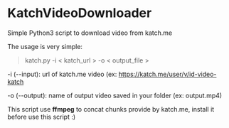 # KatchVideoDownloader
Simple Python3 script to download video from katch.me

The usage is very simple:

> katch.py -i < katch_url > -o < output_file >

-i (--input): url of katch.me video (ex: https://katch.me/user/v/id-video-katch

-o (--output): name of output video saved in your folder (ex: output.mp4)

This script use **ffmpeg** to concat chunks provide by katch.me, install it before use this script :)
